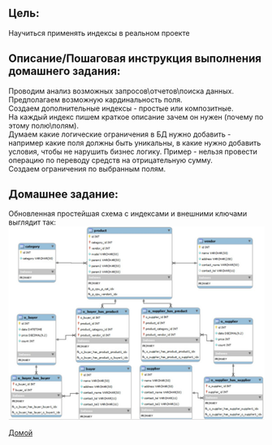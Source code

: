 ## **Цель:**  
Научиться применять индексы в реальном проекте


## **Описание/Пошаговая инструкция выполнения домашнего задания:**
Проводим анализ возможных запросов\отчетов\поиска данных.  
Предполагаем возможную кардинальность поля.  
Создаем дополнительные индексы - простые или композитные.  
На каждый индекс пишем краткое описание зачем он нужен (почему по этому полю\полям).  
Думаем какие логические ограничения в БД нужно добавить - например какие поля должны быть уникальны, в какие нужно добавить условия, чтобы не нарушить бизнес логику. Пример - нельзя провести операцию по переводу средств на отрицательную сумму.  
Создаем ограничения по выбранным полям.  

## **Домашнее задание:**  
Обновленная простейшая схема с индексами и внешними ключами выглядит так:
![](https://github.com/fermunt/OTUS-RDBMS-2023-02/blob/main/pics_homework_2/all.jpg)





[Домой](https://github.com/fermunt/OTUS-RDBMS-2023-02)
